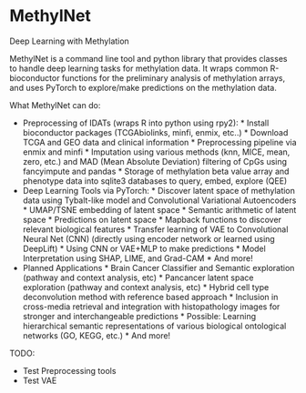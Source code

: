 # MethylNet

Deep Learning with Methylation

MethylNet is a command line tool and python library that provides classes to handle deep learning tasks for methylation data. It wraps common R-bioconductor functions for the preliminary analysis of methylation arrays, and uses PyTorch to explore/make predictions on the methylation data.

What MethylNet can do:
* Preprocessing of IDATs (wraps R into python using rpy2):
        * Install bioconductor packages (TCGAbiolinks, minfi, enmix, etc..)
        * Download TCGA and GEO data and clinical information
        * Preprocessing pipeline via enmix and minfi
        * Imputation using various methods (knn, MICE, mean, zero, etc.) and MAD (Mean Absolute Deviation) filtering of CpGs using fancyimpute and pandas
        * Storage of methylation beta value array and phenotype data into sqlite3 databases to query, embed, explore (QEE)
* Deep Learning Tools via PyTorch:
        * Discover latent space of methylation data using Tybalt-like model and Convolutional Variational Autoencoders
        * UMAP/TSNE embedding of latent space
        * Semantic arithmetic of latent space
        * Predictions on latent space
        * Mapback functions to discover relevant biological features
        * Transfer learning of VAE to Convolutional Neural Net (CNN) (directly using encoder network or learned using DeepLift)
        * Using CNN or VAE+MLP to make predictions
        * Model Interpretation using SHAP, LIME, and Grad-CAM
        * And more!
* Planned Applications
        * Brain Cancer Classifier and Semantic exploration (pathway and context analysis, etc)
        * Pancancer latent space exploration (pathway and context analysis, etc)
        * Hybrid cell type deconvolution method with reference based approach
        * Inclusion in cross-media retrieval and integration with histopathology images for stronger and interchangeable predictions
        * Possible: Learning hierarchical semantic representations of various biological ontological networks (GO, KEGG, etc.)
        * And more!

TODO:
* Test Preprocessing tools
* Test VAE

